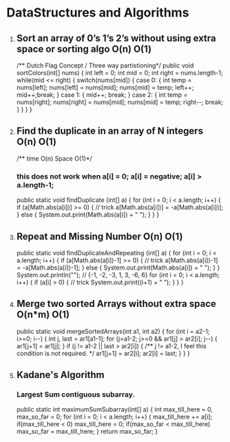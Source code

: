 # DataStructures and Algorithms

1. ## Sort an array of 0’s 1’s 2’s without using extra space or sorting algo O(n) O(1)
	/** Dutch Flag Concept / Three way partistioning*/
	public void sortColors(int[] nums) {
        int left = 0; int mid = 0; int right = nums.length-1;
        while(mid <= right) {
            switch(nums[mid]) {
                case 0: {
                    int temp = nums[left];
                    nums[left] = nums[mid];
                    nums[mid] = temp;
                    left++; mid++;break;
                }
                case 1: {
                    mid++; break;
                }
                case 2: {
                    int temp = nums[right];
                    nums[right] = nums[mid];
                    nums[mid] = temp;
                    right--; break;
                }
            }
        }
    }

2. ## Find the duplicate in an array of N integers O(n) O(1)
    /** time O(n) Space O(1)*/
    ### this does not work when a[i] = 0; a[i] = negative; a[i] > a.length-1;
    public static void findDuplicate (int[] a) {
        for (int i = 0; i < a.length; i++) {
            if (a[Math.abs(a[i])] >= 0) { // trick
                a[Math.abs(a[i])] = -a[Math.abs(a[i])];
            } else {
                System.out.print(Math.abs(a[i]) + " ");
            }
        }
    }

3. ## Repeat and Missing Number O(n) O(1)
    public static void findDuplicateAndRepeating (int[] a) {
        for (int i = 0; i < a.length; i++) {
            if (a[Math.abs(a[i])-1] >= 0) { // trick
                a[Math.abs(a[i])-1] = -a[Math.abs(a[i])-1];
            } else {
                System.out.print(Math.abs(a[i]) + " ");
            }
        }
        System.out.println("");
        // {-1, -2, -3, 1, 3, -6, 6}
        for (int i = 0; i < a.length; i++) {
            if (a[i] > 0) { // trick
                System.out.print((i+1) + " ");
            }
        }
    }

4. ## Merge two sorted Arrays without extra space O(n*m) O(1)
    public static void mergeSortedArrays(int a1, int a2) {
        for (int i = a2-1; i>=0; i--) {
            int j, last = ar1[a1-1];
            for (j=a1-2; j>=0 && ar1[j] > ar2[i]; j--) {
                ar1[j+1] = ar1[j];
            }
            if (j != a1-2 || last > ar2[i]) { /** j != a1-2, I feel this condition is not required. */
                ar1[j+1] = ar2[i];
                ar2[i] = last;
            }
        } 
    }

5. ## Kadane's Algorithm
    ### Largest Sum contiguous subarray.
    public static int maximumSumSubarray(int[] a) {
        int max_till_here = 0, max_so_far = 0;
        for (int i = 0; i < a.length; i++) {
            max_till_here += a[i];
            if(max_till_here < 0) max_till_here = 0;
            if(max_so_far < max_till_here) max_so_far = max_till_here;
        }
        return max_so_far;
    }

